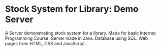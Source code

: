 # Stock System for Library: Demo Server
A Server demonstrating stock system for a library. Made for basic Internet Programming Course.
Server made in Java. Database using SQL. Web pages from HTML, CSS and JavaScript.
